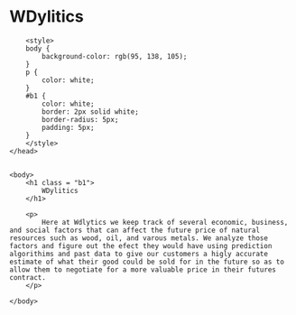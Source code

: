 # WDylitics

<html>
    <head>
        <title>Wdylitics Predictor</title>

        <style>
        body {
            background-color: rgb(95, 138, 105);
        }
        p {
            color: white;
        }
        #b1 {
            color: white;
            border: 2px solid white;
            border-radius: 5px;
            padding: 5px;
        }
        </style>
    </head>


    <body>
        <h1 class = "b1">
            WDylitics
        </h1>
        
        <p>
            Here at Wdlytics we keep track of several economic, business, and social factors that can affect the future price of natural resources such as wood, oil, and varous metals. We analyze those factors and figure out the efect they would have using prediction algorithims and past data to give our customers a higly accurate estimate of what their good could be sold for in the future so as to allow them to negotiate for a more valuable price in their futures contract.
        </p>
        
    </body>

</html>
